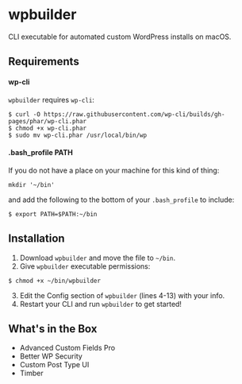 # wpbuilder
CLI executable for automated custom WordPress installs on macOS.

## Requirements
#### wp-cli
`wpbuilder` requires `wp-cli`:
```
$ curl -O https://raw.githubusercontent.com/wp-cli/builds/gh-pages/phar/wp-cli.phar
$ chmod +x wp-cli.phar
$ sudo mv wp-cli.phar /usr/local/bin/wp
```
#### .bash_profile PATH
If you do not have a place on your machine for this kind of thing:
```
mkdir '~/bin'
```
and add the following to the bottom of your `.bash_profile` to include:
```
$ export PATH=$PATH:~/bin
```
## Installation
1. Download `wpbuilder` and move the file to `~/bin`.
2. Give `wpbuilder` executable permissions:
```
$ chmod +x ~/bin/wpbuilder
```
3. Edit the Config section of `wpbuilder` (lines 4-13) with your info.
4. Restart your CLI and run `wpbuilder` to get started!

## What's in the Box
* Advanced Custom Fields Pro
* Better WP Security
* Custom Post Type UI
* Timber
